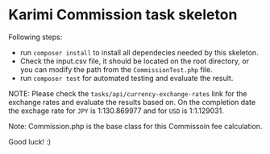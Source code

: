 # Karimi Commission task skeleton

Following steps:
- run `composer install` to install all dependecies needed by this skeleton.
- Check the input.csv file, it should be located on the root directory, or you can modify the path from the `CommissionTest.php` file.
- run `composer test` for automated testing and evaluate the result.

NOTE: Please check the `tasks/api/currency-exchange-rates` link for the exchange rates and evaluate the results based on. On the completion date the exchage rate for `JPY` is 1:130.869977 and for `USD` is 1:1.129031.

Note: Commission.php is the base class for this Commissoin fee calculation.

Good luck! :) 
